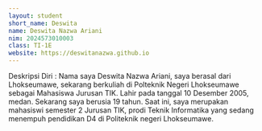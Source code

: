 ```yaml
---
layout: student
short_name: Deswita
name: Deswita Nazwa Ariani
nim: 2024573010003
class: TI-1E
website: https://deswitanazwa.github.io
---
```

Deskripsi Diri : Nama saya Deswita Nazwa Ariani, saya berasal dari Lhokseumawe, sekarang berkuliah di Polteknik Negeri Lhokseumawe sebagai Mahasiswa Jurusan TIK. Lahir pada tanggal 10 Desember 2005, medan. Sekarang saya berusia 19 tahun. Saat ini, saya merupakan mahasiswi semester 2 Jurusan TIK, prodi Teknik Informatika yang sedang menempuh pendidikan D4 di Politeknik negeri Lhokseumawe.

